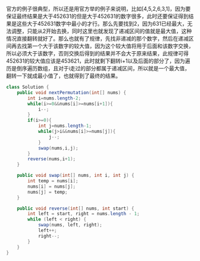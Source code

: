 官方的例子很典型，所以还是用官方举的例子来说明，比如[4,5,2,6,3,1]，因为要保证最终结果是大于452631的但是大于452631的数字很多，此时还要保证得到结果是这些大于452631数字中最小的才行。那么先要找到2，因为631已经最大，无法调整，只能从2开始去换，同时这里也就发现了递减区间的值就是最大值，这种情况直接翻转就好了。那么也就有了规律，先找非递减的那个数字，然后在递减区间再去找第一个大于该数字的较大值，因为这个较大值将用于后面和该数字交换，所以必须大于该数字，否则交换后得到的结果并不会大于原来结果，此规律可得452631的较大值应该是453621，此时就剩下翻转i+1以及后面的部分了，因为遍历是倒序遍历数组，且对于i走过的部分都属于递减区间，所以就是一个最大值，翻转一下就成最小值了，也就得到了最终的结果。

```java
class Solution {
    public void nextPermutation(int[] nums) {
        int i=nums.length-2;
        while(i>=0&&nums[i]>=nums[i+1]){
            i--;
        }
        if(i>=0){
            int j=nums.length-1;
            while(j>i&&nums[i]>=nums[j]){
                j--;
            }
            swap(nums,i,j);
        }
        reverse(nums,i+1);
    }

    public void swap(int[] nums, int i, int j) {
        int temp = nums[i];
        nums[i] = nums[j];
        nums[j] = temp;
    }

    public void reverse(int[] nums, int start) {
        int left = start, right = nums.length - 1;
        while (left < right) {
            swap(nums, left, right);
            left++;
            right--;
        }
    }
}
```